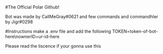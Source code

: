 #The Official Polar Github!

Bot was made by CallMeGray#0621 and few commands and commandhler by Jigr#0298

#Instructions
make a .env file and add the following
TOKEN=token-of-bot-here\nownerID=ur-id-here

Please read the liscence if your gonna use this 
